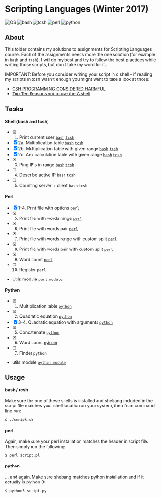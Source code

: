 # Scripting Languages (Winter 2017)
![OS](https://img.shields.io/badge/macOS-v10.13-orange.svg)
![bash](https://img.shields.io/badge/bash-v4.4-green.svg)
![tcsh](https://img.shields.io/badge/tcsh-v6.18.01-blue.svg)
![perl](https://img.shields.io/badge/perl-v5.18.2-red.svg)
![python](https://img.shields.io/badge/python-v3.6.3-blue.svg)

## About

This folder contains my solutions to assignments for Scripting Languages course. Each of the assignments needs more the one solution (for example in `bash` and `tcsh`). I will do my best and try to follow the best practices while writing those scripts, but don't take my word for it...

IMPORTANT: Before you consider writing your script in c shell - if reading my scripts in tcsh wasn't enough you might want to take a look at those:
- [CSH PROGRAMMING CONSIDERED HARMFUL](http://www.faqs.org/faqs/unix-faq/shell/csh-whynot/)
- [Top Ten Reasons not to use the C shell](http://www.grymoire.com/unix/CshTop10.txt)

## Tasks

#### Shell (bash and tcsh)

- [x] 1. Print current user [`bash`](shell/whoami-bash.sh) [`tcsh`](shell/whoami-tcsh.sh)
- [x] 2a. Multiplication table [`bash`](shell/multiplication-table-bash.sh) [`tcsh`](shell/multiplication-table-tcsh.sh)
- [x] 2b. Multiplication table with given range [`bash`](shell/multiplication-table-in-range-bash.sh) [`tcsh`](shell/multiplication-table-in-range-tcsh.sh)
- [x] 2c. Any calculation table with given range [`bash`](shell/calculation-table-in-range-bash.sh) [`tcsh`](shell/calculation-table-in-range-tcsh.sh)
- [x] 3. Ping IP's in range [`bash`](shell/ping-in-range-bash.sh) [`tcsh`](shell/ping-in-range-tcsh.sh)
- [ ] 4. Describe active IP `bash` `tcsh`
- [ ] 5. Counting server + client `bash` `tcsh`

#### Perl

- [x] 1-4. Print file with options [`perl`](perl/print-file.pl)
- [x] 5. Print file with words range [`perl`](perl/print-file-words-range.pl)
- [x] 6. Print file with words pair [`perl`](perl/print-file-words-pair.pl)
- [x] 7. Print file with words range with custom split [`perl`](perl/print-file-words-range-split.pl)
- [x] 8. Print file with words pair with custom split [`perl`](perl/print-file-words-pair-split.pl)
- [x] 9. Word count [`perl`](perl/word-count.pl)
- [ ] 10. Register `perl`

+ Utils module [`perl module`](perl/Utils.pm)

#### Python

- [x] 1. Multiplication table [`python`](python/mul-tab.py)
- [x] 2. Quadratic equation [`python`](python/quad-eq.py)
- [x] 3-4. Quadratic equation with arguments [`python`](python/quad-eq-args.py)
- [x] 5. Concatenate [`python`](python/cat.py)
- [x] 6. Word count [`pyhton`](python/word-count.py)
- [ ] 7. Finder `python`

+ utils module [`python module`](python/utils.py)

## Usage

#### bash / tcsh

Make sure the one of these shells is installed and shebang included in the script file matches your shell location on your system, then from command line run:

```
$ ./script.sh
```

#### perl

Again, make sure your perl installation matches the header in script file. Then simply run the following:

```
$ perl script.pl
```

#### python

... and again. Make sure shebang matches python installation and if it actually is python 3:

```
$ python3 script.py
```
